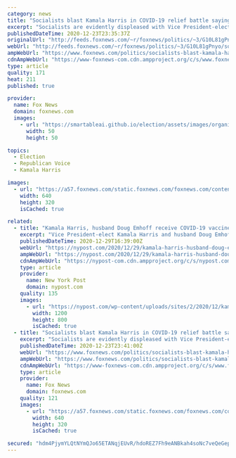 ```yaml
---
category: news
title: "Socialists blast Kamala Harris in COVID-19 relief battle saying she has been 'nowhere to be found'"
excerpt: "Socialists are evidently displeased with Vice President-elect Kamala Harris’ curious silence on much-needed economic relief to Americans during the pandemic."
publishedDateTime: 2020-12-23T23:35:37Z
originalUrl: "http://feeds.foxnews.com/~r/foxnews/politics/~3/G10L81gPnyo/socialists-blast-kamala-harris-as-nowhere-to-be-found-in-coronavirus-relief-fight"
webUrl: "http://feeds.foxnews.com/~r/foxnews/politics/~3/G10L81gPnyo/socialists-blast-kamala-harris-as-nowhere-to-be-found-in-coronavirus-relief-fight"
ampWebUrl: "https://www.foxnews.com/politics/socialists-blast-kamala-harris-as-nowhere-to-be-found-in-coronavirus-relief-fight.amp"
cdnAmpWebUrl: "https://www-foxnews-com.cdn.ampproject.org/c/s/www.foxnews.com/politics/socialists-blast-kamala-harris-as-nowhere-to-be-found-in-coronavirus-relief-fight.amp"
type: article
quality: 171
heat: 211
published: true

provider:
  name: Fox News
  domain: foxnews.com
  images:
    - url: "https://smartableai.github.io/election/assets/images/organizations/foxnews.com-50x50.jpg"
      width: 50
      height: 50

topics:
  - Election
  - Republican Voice
  - Kamala Harris

images:
  - url: "https://a57.foxnews.com/static.foxnews.com/foxnews.com/content/uploads/2020/12/640/320/AP20358720594343.jpg?ve=1&tl=1"
    width: 640
    height: 320
    isCached: true

related:
  - title: "Kamala Harris, husband Doug Emhoff receive COVID-19 vaccine"
    excerpt: "Vice President-elect Kamala Harris and husband Doug Emhoff both received their first coronavirus vaccine shot on Tuesday in another public vaccination designed to ease concerns about the wonder"
    publishedDateTime: 2020-12-29T16:39:00Z
    webUrl: "https://nypost.com/2020/12/29/kamala-harris-husband-doug-emhoff-receive-covid-19-vaccine/"
    ampWebUrl: "https://nypost.com/2020/12/29/kamala-harris-husband-doug-emhoff-receive-covid-19-vaccine/amp/"
    cdnAmpWebUrl: "https://nypost-com.cdn.ampproject.org/c/s/nypost.com/2020/12/29/kamala-harris-husband-doug-emhoff-receive-covid-19-vaccine/amp/"
    type: article
    provider:
      name: New York Post
      domain: nypost.com
    quality: 135
    images:
      - url: "https://nypost.com/wp-content/uploads/sites/2/2020/12/kamala-harris-husband-covid-vaccine.jpg?quality=90&strip=all&w=1200"
        width: 1200
        height: 800
        isCached: true
  - title: "Socialists blast Kamala Harris in COVID-19 relief battle saying she has been 'nowhere to be found'"
    excerpt: "Socialists are evidently displeased with Vice President-elect Kamala Harris’ curious silence on much-needed economic relief to Americans during the pandemic."
    publishedDateTime: 2020-12-23T23:41:00Z
    webUrl: "https://www.foxnews.com/politics/socialists-blast-kamala-harris-as-nowhere-to-be-found-in-coronavirus-relief-fight"
    ampWebUrl: "https://www.foxnews.com/politics/socialists-blast-kamala-harris-as-nowhere-to-be-found-in-coronavirus-relief-fight.amp"
    cdnAmpWebUrl: "https://www-foxnews-com.cdn.ampproject.org/c/s/www.foxnews.com/politics/socialists-blast-kamala-harris-as-nowhere-to-be-found-in-coronavirus-relief-fight.amp"
    type: article
    provider:
      name: Fox News
      domain: foxnews.com
    quality: 121
    images:
      - url: "https://a57.foxnews.com/static.foxnews.com/foxnews.com/content/uploads/2020/12/640/320/AP20358720594343.jpg?ve=1&tl=1"
        width: 640
        height: 320
        isCached: true

secured: "hdm4PjymYLQtNYmQJo65ETANqjEUvR/hdoREZ7Fh9eANBkah4soNc7veQeGepoBU3xgY/6Ifdeqmrcm0nYZ8hPFSlYEA5TNcIXH2c1CZLp8NWspsTo7g3b6Sy2bJupzXErWCngGgV3US1ZnUFzZgpG5yvCW6jQCB0jfb3Ty22EQviDsWHQLAHmgltOtdnio5fNWKs8GTDlJdML+LIDYQQk8331nmnFPjIuSblHxnpA8T6yTSe/Gp26ZfeQnPzKQKHLpM3NuCgHZFEdDq16GAwJj5v0IVviqSRdORWVHENqom6+dq5nL33iBWNGvhsSSqE1P3Ipj+XnRhCxzHAcbgbiTlLeiaoeEckJTZrMEze+k=;a5yOL9BoOnup8ht+3tFYxw=="
---
```


